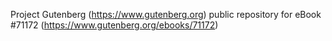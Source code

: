 Project Gutenberg (https://www.gutenberg.org) public repository for
eBook #71172 (https://www.gutenberg.org/ebooks/71172)

